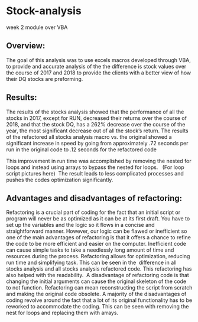 # Stock-analysis
week 2 module over VBA

## Overview: 
The goal of this analysis was to use excels macros developed through VBA, to provide and accurate analysis of the the difference is stock values over the course of 2017 and 2018 to provide the clients with a better view of how their DQ stocks are preforming. 

## Results: 
The results of the stocks analysis showed that the performance of all the stocks in 2017, except for RUN, decreased their returns over the course of 2018, and that the stock DQ, has a 262% decrease over the course of the year, the most significant decrease out of all the stock’s return. The results of the refactored all stocks analysis macro vs. the original showed a significant increase in speed by going from approximately .72 seconds per run in the original code to .12 seconds for the refactored code


This improvement in run time was accomplished by removing the nested for loops and instead using arrays to bypass the nested for loops.  
(For loop script pictures here) 
The result leads to less complicated processes and pushes the codes optimization significantly.  


## Advantages and disadvantages of refactoring: 

Refactoring is a crucial part of coding for the fact that an initial script or program will never be as optimized as it can be at its first draft. You have to set up the variables and the logic so it flows in a concise and straightforward manner. However, our logic can be flawed or inefficient so one of the main advantages of refactoring is that it offers a chance to refine the code to be more efficient and easier on the computer. Inefficient code can cause simple tasks to take a needlessly long amount of time and resources during the process. Refactoring allows for optimization, reducing run time and simplifying task. This can be seen in the  difference in all stocks analysis and all stocks analysis refactored code. This refactoring has also helped with the readability. 
A disadvantage of refactoring code is that changing the initial arguments can cause the original skeleton of the code to not function. Refactoring can mean reconstructing the script from scratch and making the original code obsolete. A majority of the disadvantages of coding revolve around the fact that a lot of its original functionality has to be reworked to accommodate the coding. This can be seen with removing the nest for loops and replacing them with arrays.

